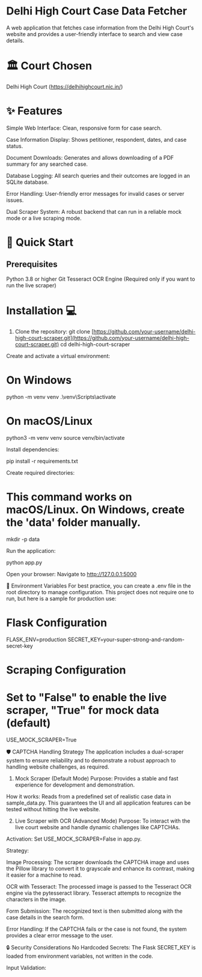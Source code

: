 # Delhi High Court Case Data Fetcher
A web application that fetches case information from the Delhi High Court's website and provides a user-friendly interface to search and view case details.

# 🏛️ Court Chosen
Delhi High Court (https://delhihighcourt.nic.in/)

# ✨ Features
Simple Web Interface: Clean, responsive form for case search.

Case Information Display: Shows petitioner, respondent, dates, and case status.

Document Downloads: Generates and allows downloading of a PDF summary for any searched case.

Database Logging: All search queries and their outcomes are logged in an SQLite database.

Error Handling: User-friendly error messages for invalid cases or server issues.

Dual Scraper System: A robust backend that can run in a reliable mock mode or a live scraping mode.

# 🚀 Quick Start
## Prerequisites
Python 3.8 or higher
Git
Tesseract OCR Engine (Required only if you want to run the live scraper)

# Installation 💻
1. Clone the repository:
 git clone [https://github.com/your-username/delhi-high-court-scraper.git](https://github.com/your-username/delhi-high-court-scraper.git)
 cd delhi-high-court-scraper

Create and activate a virtual environment:

# On Windows
python -m venv venv
.\venv\Scripts\activate

# On macOS/Linux
python3 -m venv venv
source venv/bin/activate

Install dependencies:

pip install -r requirements.txt

Create required directories:

# This command works on macOS/Linux. On Windows, create the 'data' folder manually.
mkdir -p data

Run the application:

python app.py

Open your browser: Navigate to http://127.0.0.1:5000

🔧 Environment Variables
For best practice, you can create a .env file in the root directory to manage configuration. This project does not require one to run, but here is a sample for production use:

# Flask Configuration
FLASK_ENV=production
SECRET_KEY=your-super-strong-and-random-secret-key

# Scraping Configuration
# Set to "False" to enable the live scraper, "True" for mock data (default)
USE_MOCK_SCRAPER=True

🛡️ CAPTCHA Handling Strategy
The application includes a dual-scraper system to ensure reliability and to demonstrate a robust approach to handling website challenges, as required.

1. Mock Scraper (Default Mode)
Purpose: Provides a stable and fast experience for development and demonstration.

How it works: Reads from a predefined set of realistic case data in sample_data.py. This guarantees the UI and all application features can be tested without hitting the live website.

2. Live Scraper with OCR (Advanced Mode)
Purpose: To interact with the live court website and handle dynamic challenges like CAPTCHAs.

Activation: Set USE_MOCK_SCRAPER=False in app.py.

Strategy:

Image Processing: The scraper downloads the CAPTCHA image and uses the Pillow library to convert it to grayscale and enhance its contrast, making it easier for a machine to read.

OCR with Tesseract: The processed image is passed to the Tesseract OCR engine via the pytesseract library. Tesseract attempts to recognize the characters in the image.

Form Submission: The recognized text is then submitted along with the case details in the search form.

Error Handling: If the CAPTCHA fails or the case is not found, the system provides a clear error message to the user.

🔒 Security Considerations
No Hardcoded Secrets: The Flask SECRET_KEY is loaded from environment variables, not written in the code.

Input Validation:

